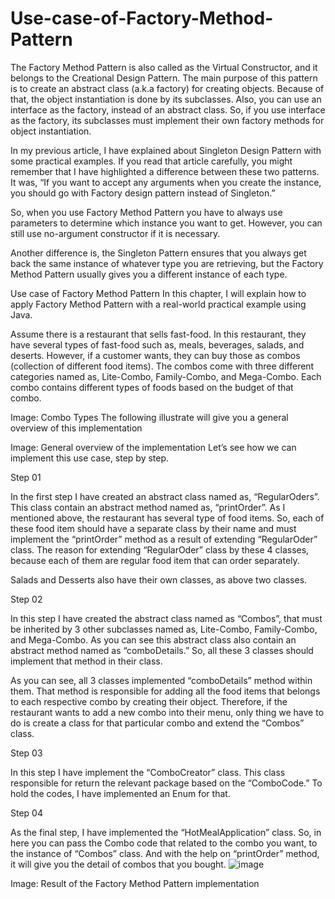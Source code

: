 # Use-case-of-Factory-Method-Pattern



The Factory Method Pattern is also called as the Virtual Constructor, and it belongs to the Creational Design Pattern. The main purpose of this pattern is to create an abstract class (a.k.a factory) for creating objects. Because of that, the object instantiation is done by its subclasses. Also, you can use an interface as the factory, instead of an abstract class. So, if you use interface as the factory, its subclasses must implement their own factory methods for object instantiation.

In my previous article, I have explained about Singleton Design Pattern with some practical examples. If you read that article carefully, you might remember that I have highlighted a difference between these two patterns. It was, “If you want to accept any arguments when you create the instance, you should go with Factory design pattern instead of Singleton.”

So, when you use Factory Method Pattern you have to always use parameters to determine which instance you want to get. However, you can still use no-argument constructor if it is necessary.

Another difference is, the Singleton Pattern ensures that you always get back the same instance of whatever type you are retrieving, but the Factory Method Pattern usually gives you a different instance of each type.

Use case of Factory Method Pattern
In this chapter, I will explain how to apply Factory Method Pattern with a real-world practical example using Java.

Assume there is a restaurant that sells fast-food. In this restaurant, they have several types of fast-food such as, meals, beverages, salads, and deserts. However, if a customer wants, they can buy those as combos (collection of different food items). The combos come with three different categories named as, Lite-Combo, Family-Combo, and Mega-Combo. Each combo contains different types of foods based on the budget of that combo.


Image: Combo Types
The following illustrate will give you a general overview of this implementation


Image: General overview of the implementation
Let’s see how we can implement this use case, step by step.

Step 01

In the first step I have created an abstract class named as, “RegularOders”. This class contain an abstract method named as, “printOrder”. As I mentioned above, the restaurant has several type of food items. So, each of these food item should have a separate class by their name and must implement the “printOrder” method as a result of extending “RegularOder” class. The reason for extending “RegularOder” class by these 4 classes, because each of them are regular food item that can order separately.



Salads and Desserts also have their own classes, as above two classes.

Step 02

In this step I have created the abstract class named as “Combos”, that must be inherited by 3 other subclasses named as, Lite-Combo, Family-Combo, and Mega-Combo. As you can see this abstract class also contain an abstract method named as “comboDetails.” So, all these 3 classes should implement that method in their class.




As you can see, all 3 classes implemented “comboDetails” method within them. That method is responsible for adding all the food items that belongs to each respective combo by creating their object. Therefore, if the restaurant wants to add a new combo into their menu, only thing we have to do is create a class for that particular combo and extend the “Combos” class.

Step 03

In this step I have implement the “ComboCreator” class. This class responsible for return the relevant package based on the “ComboCode.” To hold the codes, I have implemented an Enum for that.


Step 04

As the final step, I have implemented the “HotMealApplication” class. So, in here you can pass the Combo code that related to the combo you want, to the instance of “Combos” class. And with the help on “printOrder” method, it will give you the detail of combos that you bought.
![image](https://user-images.githubusercontent.com/86511874/185790424-faa67c28-08fd-4688-a2b8-b2e2bd1addaf.png)


Image: Result of the Factory Method Pattern implementation
